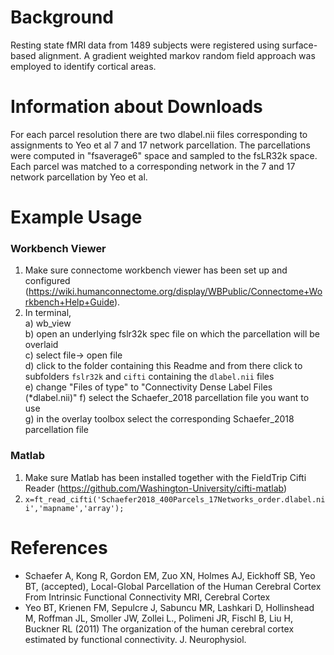 Background
==========
Resting state fMRI data from 1489 subjects were registered using surface-based alignment. A gradient weighted markov random field approach was employed to identify cortical areas.

Information about Downloads
===========================
For each parcel resolution there are two dlabel.nii files corresponding to assignments to Yeo et al 7 and 17 network parcellation. The parcellations were computed in "fsaverage6" space and sampled to the fsLR32k space.  Each parcel was matched to a corresponding network in the 7 and 17 network parcellation by Yeo et al. 

Example Usage
=============

### Workbench Viewer
1) Make sure connectome workbench viewer has been set up and configured (https://wiki.humanconnectome.org/display/WBPublic/Connectome+Workbench+Help+Guide).
2) In terminal,  
   a) wb_view  
   b) open an underlying fslr32k spec file on which the parcellation will be overlaid  
   c) select file-> open file  
   d) click to the folder containing this Readme and from there click to subfolders `fslr32k` and `cifti` containing the `dlabel.nii` files  
   e) change "Files of type" to "Connectivity Dense Label Files (*dlabel.nii)"
   f) select the Schaefer_2018 parcellation file you want to use  
   g) in the overlay toolbox select the corresponding Schaefer_2018 parcellation file

### Matlab
1) Make sure Matlab has been installed together with the FieldTrip Cifti Reader (https://github.com/Washington-University/cifti-matlab)  
2) ```x=ft_read_cifti('Schaefer2018_400Parcels_17Networks_order.dlabel.nii','mapname','array');```

References
==========
+ Schaefer A, Kong R, Gordon EM, Zuo XN, Holmes AJ, Eickhoff SB, Yeo BT, (accepted), Local-Global Parcellation of the Human Cerebral Cortex From Intrinsic Functional Connectivity MRI, Cerebral Cortex
+ Yeo BT, Krienen FM, Sepulcre J, Sabuncu MR, Lashkari D, Hollinshead M, Roffman JL, Smoller JW, Zollei L., Polimeni JR, Fischl B, Liu H, Buckner RL (2011) The organization of the human cerebral cortex estimated by functional connectivity. J. Neurophysiol.
